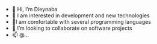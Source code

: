 - 👋 Hi, I’m Dieynaba 
- 👀 I am interested in development and new technologies
- 🌱I am comfortable with several programming languages
- 💞️ I’m looking to collaborate on software projects
- 📫 @...
<!---
Dieynaba-Diallo/Dieynaba-Diallo is a ✨ special ✨ repository because its `README.md` (this file) appears on your GitHub profile.
You can click the Preview link to take a look at your changes.
--->

